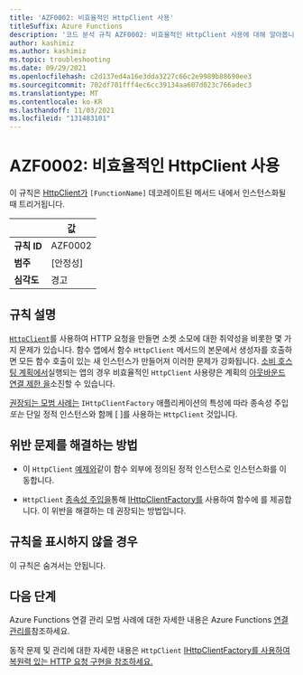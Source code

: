 ```yaml
---
title: 'AZF0002: 비효율적인 HttpClient 사용'
titleSuffix: Azure Functions
description: '코드 분석 규칙 AZF0002: 비효율적인 HttpClient 사용에 대해 알아봅니다.'
author: kashimiz
ms.author: kashimiz
ms.topic: troubleshooting
ms.date: 09/29/2021
ms.openlocfilehash: c2d137ed4a16e3dda3227c66c2e9989b88690ee3
ms.sourcegitcommit: 702df701fff4ec6cc39134aa607d023c766adec3
ms.translationtype: MT
ms.contentlocale: ko-KR
ms.lasthandoff: 11/03/2021
ms.locfileid: "131483101"
---
```

# <a name="azf0002-inefficient-httpclient-usage"></a>AZF0002: 비효율적인 HttpClient 사용

이 규칙은 [HttpClient가](/dotnet/api/system.net.http.httpclient?view=netcore-3.1&preserve-view=true) `[FunctionName]` 데코레이트된 메서드 내에서 인스턴스화될 때 트리거됩니다.

| | 값 |
|-|-|
| **규칙 ID** |AZF0002|
| **범주** |[안정성]|
| **심각도** |경고|

## <a name="rule-description"></a>규칙 설명

[`HttpClient`](/dotnet/api/system.net.http.httpclient?view=netcore-3.1&preserve-view=true)를 사용하여 HTTP 요청을 만들면 소켓 소모에 대한 취약성을 비롯한 몇 가지 문제가 있습니다. 함수 앱에서 함수 `HttpClient` 메서드의 본문에서 생성자를 호출하면 모든 함수 호출이 있는 새 인스턴스가 만들어져 이러한 문제가 강화됩니다. [소비 호스팅 계획에서](../../consumption-plan.md)실행되는 앱의 경우 비효율적인 `HttpClient` 사용량은 계획의 [아웃바운드 연결 제한 을](/azure/azure-resource-manager/management/azure-subscription-service-limits.md#azure-functions-limits)소진할 수 있습니다.

[권장되는 모범 사례는](/dotnet/architecture/microservices/implement-resilient-applications/use-httpclientfactory-to-implement-resilient-http-requests.md) `IHttpClientFactory` 애플리케이션의 특성에 따라 종속성 주입 _또는_ 단일 정적 인스턴스와 함께 [ ]를 사용하는 `HttpClient` 것입니다.

## <a name="how-to-fix-violations"></a>위반 문제를 해결하는 방법

+ 이 `HttpClient` [예제와](../../manage-connections.md?tabs=csharp#http-requests)같이 함수 외부에 정의된 정적 인스턴스로 인스턴스화를 이동합니다.

+ `HttpClient` [종속성 주입을](../../functions-dotnet-dependency-injection.md)통해 [IHttpClientFactory를](/dotnet/api/system.net.http.ihttpclientfactory?view=dotnet-plat-ext-5.0&preserve-view=true) 사용하여 함수에 를 제공합니다. 이 위반을 해결하는 데 권장되는 방법입니다.

## <a name="when-to-suppress-the-rule"></a>규칙을 표시하지 않을 경우

이 규칙은 숨겨서는 안됩니다.

## <a name="next-steps"></a>다음 단계

Azure Functions 연결 관리 모범 사례에 대한 자세한 내용은 Azure Functions [연결 관리를](../../manage-connections.md)참조하세요.

동작 문제 및 관리에 대한 자세한 내용은 `HttpClient` [IHttpClientFactory를 사용하여 복원력 있는 HTTP 요청 구현을 참조하세요.](/dotnet/architecture/microservices/implement-resilient-applications/use-httpclientfactory-to-implement-resilient-http-requests.md)